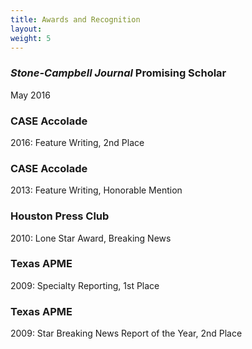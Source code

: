 ```yaml
---
title: Awards and Recognition
layout: 
weight: 5
---
```


### *Stone-Campbell Journal* Promising Scholar
May 2016

### CASE Accolade
2016: Feature Writing, 2nd Place

### CASE Accolade
2013: Feature Writing, Honorable Mention

### Houston Press Club
2010: Lone Star Award, Breaking News

### Texas APME
2009: Specialty Reporting, 1st Place

### Texas APME
2009: Star Breaking News Report of the Year, 2nd Place